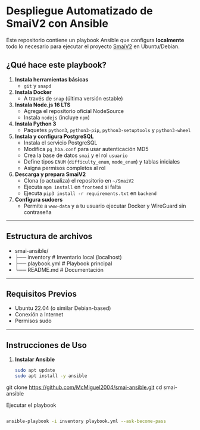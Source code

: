 # Despliegue Automatizado de SmaiV2 con Ansible

Este repositorio contiene un playbook Ansible que configura **localmente** todo lo necesario para ejecutar el proyecto [SmaiV2](https://github.com/McMiguel2004/smaiV2-main.git) en Ubuntu/Debian.

## ¿Qué hace este playbook?

1. **Instala herramientas básicas**  
   - `git` y `snapd`  
2. **Instala Docker**  
   - A través de `snap` (última versión estable)  
3. **Instala Node.js 16 LTS**  
   - Agrega el repositorio oficial NodeSource  
   - Instala `nodejs` (incluye `npm`)  
4. **Instala Python 3**  
   - Paquetes `python3`, `python3-pip`, `python3-setuptools` y `python3-wheel`  
5. **Instala y configura PostgreSQL**  
   - Instala el servicio PostgreSQL  
   - Modifica `pg_hba.conf` para usar autenticación MD5  
   - Crea la base de datos `smai` y el rol `usuario`  
   - Define tipos `ENUM` (`difficulty_enum`, `mode_enum`) y tablas iniciales  
   - Asigna permisos completos al rol  
6. **Descarga y prepara SmaiV2**  
   - Clona (o actualiza) el repositorio en `~/SmaiV2`  
   - Ejecuta `npm install` en `frontend` si falta  
   - Ejecuta `pip3 install -r requirements.txt` en `backend`  
7. **Configura sudoers**  
   - Permite a `www-data` y a tu usuario ejecutar Docker y WireGuard sin contraseña  

---

## Estructura de archivos

- smai-ansible/
- ├── inventory # Inventario local (localhost)
- ├── playbook.yml # Playbook principal
- └── README.md # Documentación



---

## Requisitos Previos

- Ubuntu 22.04 (o similar Debian-based)  
- Conexión a Internet  
- Permisos sudo  

---

## Instrucciones de Uso

1. **Instalar Ansible**  
   ```bash
   sudo apt update
   sudo apt install -y ansible


git clone https://github.com/McMiguel2004/smai-ansible.git
cd smai-ansible

Ejecutar el playbook
   ```bash

ansible-playbook -i inventory playbook.yml --ask-become-pass
